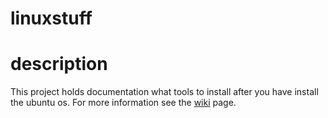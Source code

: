 # linuxstuff

# description

This project holds documentation what tools to install after you have install the ubuntu os. For more information see the [wiki](https://github.com/lightblueseas/linuxstuff/wiki) page. 

